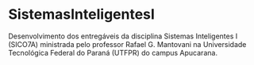 # SistemasInteligentesI
Desenvolvimento dos entregáveis da disciplina Sistemas Inteligentes I (SICO7A) ministrada pelo professor Rafael G. Mantovani na Universidade Tecnológica Federal do Paraná (UTFPR) do campus Apucarana.
